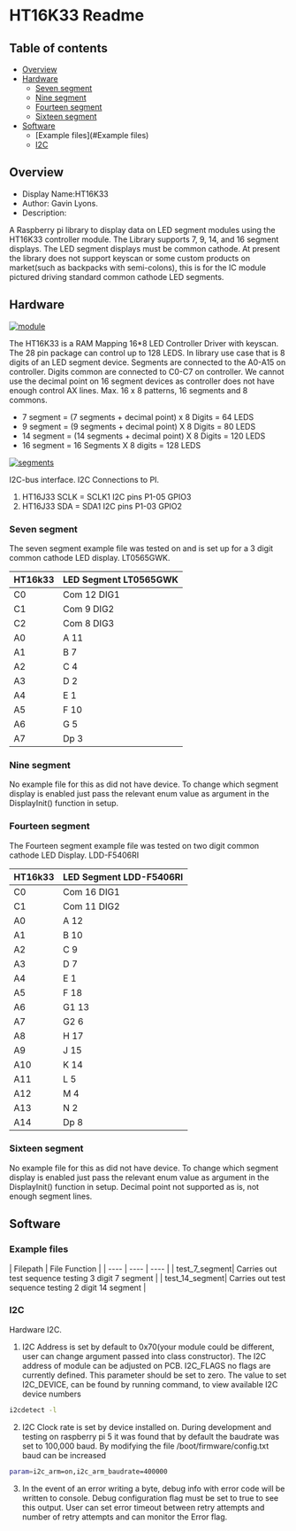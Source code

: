 # HT16K33 Readme

## Table of contents

  * [Overview](#overview)
  * [Hardware](#hardware)
	* [Seven segment](#seven-segment)
	* [Nine segment](#nine-segment)
	* [Fourteen segment](#fourteen-segment)
	* [Sixteen segment](#sixteen-segment)
  * [Software](#software)
	* [Example files](#Example files)
	* [I2C](#i2c)


## Overview

* Display Name:HT16K33
* Author: Gavin Lyons.
* Description:

A Raspberry pi library to display data on LED segment modules using the HT16K33 controller module.
The Library supports 7, 9, 14, and 16 segment displays. The LED segment displays must be
common cathode. At present the library does not support keyscan or some
 custom products on market(such as backpacks with semi-colons),
this is for the IC module pictured driving standard common cathode LED segments.

## Hardware

[![module ](https://github.com/gavinlyonsrepo/Display_Lib_RPI/blob/main/extra/images/ht.jpg)](https://github.com/gavinlyonsrepo/Display_Lib_RPI/blob/main/extra/images/ht.jpg)

The HT16K33 is a RAM Mapping 16*8 LED Controller Driver with keyscan.
The 28 pin package can control up to 128 LEDS. In library use case that is 8 digits of an LED segment device.
Segments are connected to the A0-A15 on controller. Digits common are connected to C0-C7 on controller.
We cannot use the decimal point on 16 segment devices as controller
does not have enough control AX lines.
Max. 16 x 8 patterns, 16 segments and 8 commons.

 * 7 segment  = (7 segments + decimal point)  x 8 Digits = 64 LEDS
 * 9 segment  = (9 segments + decimal point)  X 8 Digits = 80 LEDS
 * 14 segment = (14 segments + decimal point) X 8 Digits = 120 LEDS
 * 16 segment = 16 Segments X 8 digits                   = 128 LEDS

[![segments](https://github.com/gavinlyonsrepo/Display_Lib_RPI/blob/main/extra/images/segment.png)](https://github.com/gavinlyonsrepo/Display_Lib_RPI/blob/main/extra/images/segment.jpg)

 I2C-bus interface. I2C Connections to PI.

1. HT16J33 SCLK = SCLK1 I2C pins P1-05 GPIO3
2. HT16J33 SDA = SDA1 I2C pins P1-03 GPIO2

### Seven segment

The seven segment example file was tested on and is set up for a 3 digit common
cathode LED display. LT0565GWK.

| HT16k33 | LED  Segment LT0565GWK|
| --- | --- |
| C0  | Com 12 DIG1 |
| C1  | Com 9 DIG2 |
| C2  | Com 8 DIG3 |
| A0  | A 11  |
| A1  | B 7 |
| A2  | C 4 |
| A3  | D 2 |
| A4  | E 1 |
| A5  | F 10 |
| A6  | G 5 |
| A7  | Dp 3 |

### Nine segment

No example file for this as did not have device. To change which segment display is enabled just pass
the relevant enum value as argument in the DisplayInit() function in setup.

### Fourteen segment

The Fourteen segment example file was tested on two digit common
cathode LED Display. LDD-F5406RI

| HT16k33 | LED Segment LDD-F5406RI |
| --- | --- |
| C0  | Com 16 DIG1 |
| C1  | Com 11 DIG2 |
| A0  | A 12  |
| A1  | B 10 |
| A2  | C 9 |
| A3  | D 7 |
| A4  | E 1 |
| A5  | F 18 |
| A6  | G1 13 |
| A7  | G2 6 |
| A8  | H 17 |
| A9  | J 15 |
| A10  | K 14 |
| A11 | L 5 |
| A12  | M 4 |
| A13  | N 2 |
| A14  | Dp 8 |

### Sixteen segment

No example file for this as did not have device. To change which segment display is enabled just pass
the relevant enum value as argument in the DisplayInit() function in setup. Decimal point not supported as is,
not enough segment lines.

## Software

### Example files

| Filepath | File Function |
| ---- | ---- | ---- |
| test_7_segment| Carries out test sequence testing 3 digit 7 segment |
| test_14_segment| Carries out test sequence testing 2 digit 14 segment |

### I2C

Hardware I2C.

1. I2C Address is set by default to 0x70(your module could be different,
user can change argument passed into class constructor). The I2C address of module can be adjusted on PCB.
I2C_FLAGS no flags are currently defined. This parameter should be set to zero.
The value to set I2C_DEVICE, can be found by running command, to view available I2C device numbers

```sh
i2cdetect -l
```

2. I2C Clock rate is set by device installed on. During development and testing on raspberry pi 5
it was found that by default the baudrate was set to 100,000 baud. By modifying the file
/boot/firmware/config.txt baud can be increased

```sh
param=i2c_arm=on,i2c_arm_baudrate=400000
```

3. In the event of an error writing a byte, debug info with error code will be written to console.
Debug configuration flag must be set to true to see this output.
User can set error timeout between retry attempts and number of retry attempts
and can monitor the Error flag.
